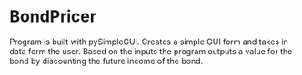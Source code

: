 # BondPricer

Program is built with pySimpleGUI. Creates a simple GUI form and takes in data form the user. 
Based on the inputs the program outputs a value for the bond by discounting the future income of the bond.

